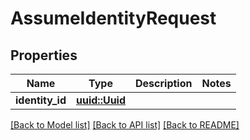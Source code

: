 # AssumeIdentityRequest

## Properties

Name | Type | Description | Notes
------------ | ------------- | ------------- | -------------
**identity_id** | [**uuid::Uuid**](uuid::Uuid.md) |  | 

[[Back to Model list]](../README.md#documentation-for-models) [[Back to API list]](../README.md#documentation-for-api-endpoints) [[Back to README]](../README.md)



